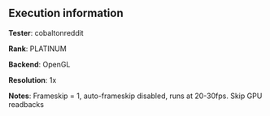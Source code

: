 ## Execution information


**Tester**: cobaltonreddit

**Rank**: PLATINUM

**Backend**: OpenGL

**Resolution**: 1x

**Notes**: Frameskip = 1, auto-frameskip disabled, runs at 20-30fps. Skip GPU readbacks